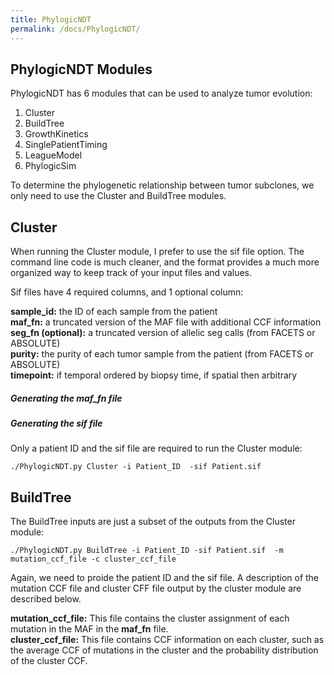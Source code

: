 ```yaml
---
title: PhylogicNDT
permalink: /docs/PhylogicNDT/
---
```


## PhylogicNDT Modules
PhylogicNDT has 6 modules that can be used to analyze tumor evolution:
1. Cluster
2. BuildTree
3. GrowthKinetics
4. SinglePatientTiming
5. LeagueModel
6. PhylogicSim

To determine the phylogenetic relationship between tumor subclones, we only need to use the Cluster and BuildTree modules.

## Cluster
When running the Cluster module, I prefer to use the sif file option. The command line code is much cleaner, and the format provides a much more organized way to keep track of your input files and values.

Sif files have 4 required columns, and 1 optional column:

**sample_id:** the ID of each sample from the patient  
**maf_fn:** a truncated version of the MAF file with additional CCF information  
**seg_fn (optional):** a truncated version of allelic seg calls (from FACETS or ABSOLUTE)  
**purity:** the purity of each tumor sample from the patient (from FACETS or ABSOLUTE)  
**timepoint:** if temporal ordered by biopsy time, if spatial then arbitrary

##### Generating the maf_fn file

##### Generating the sif file

Only a patient ID and the sif file are required to run the Cluster module:
```
./PhylogicNDT.py Cluster -i Patient_ID  -sif Patient.sif
```


## BuildTree
The BuildTree inputs are just a subset of the outputs from the Cluster module:
```
./PhylogicNDT.py BuildTree -i Patient_ID -sif Patient.sif  -m mutation_ccf_file -c cluster_ccf_file 
```

Again, we need to proide the patient ID and the sif file. A description of the mutation CCF file and cluster CFF file output by the cluster module are described below.

**mutation_ccf_file:** This file contains the cluster assignment of each mutation in the MAF in the **maf_fn** file.  
**cluster_ccf_file:** This file contains CCF information on each cluster, such as the average CCF of mutations in the cluster and the probability distribution of the cluster CCF.
